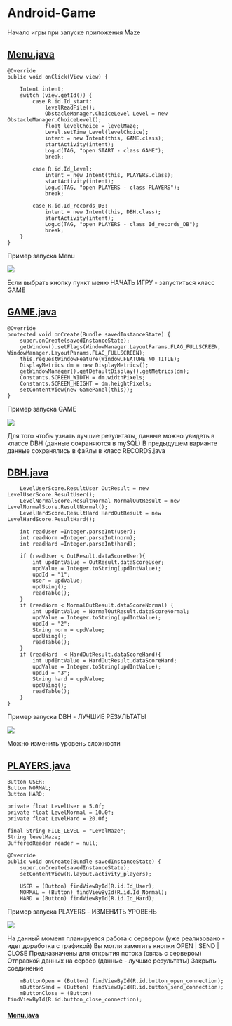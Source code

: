 # Android-Game
 Начало игры при запуске приложения Maze

## [Menu.java](https://github.com/ilinoa/Android-Game/blob/master/Maze/app/src/main/java/com/example/work/maze/Menu.java "Menu.java ")

    @Override
    public void onClick(View view) {

        Intent intent;
        switch (view.getId()) {                                                                     
            case R.id.Id_start:
                levelReadFile();
                ObstacleManager.ChoiceLevel Level = new ObstacleManager.ChoiceLevel();
                float levelChoice = levelMaze;
                Level.setTime_Level(levelChoice);
                intent = new Intent(this, GAME.class);
                startActivity(intent);
                Log.d(TAG, "open START - class GAME");
                break;

            case R.id.Id_level:
                intent = new Intent(this, PLAYERS.class);
                startActivity(intent);
                Log.d(TAG, "open PLAYERS - class PLAYERS");
                break;
                
            case R.id.Id_records_DB:
                intent = new Intent(this, DBH.class);
                startActivity(intent);
                Log.d(TAG, "open PLAYERS - class Id_records_DB");
                break;
        }
    }
    
Пример запуска Menu

![](https://github.com/ilinoa/Android-Game/blob/master/image/4.jpeg)

Если выбрать кнопку пункт меню НАЧАТЬ ИГРУ - запуститься класс GAME

## [GAME.java](https://github.com/ilinoa/Android-Game/blob/master/Maze/app/src/main/java/com/example/work/maze/GAME.java "GAME.java")

    @Override
    protected void onCreate(Bundle savedInstanceState) {                                            
        super.onCreate(savedInstanceState);
        getWindow().setFlags(WindowManager.LayoutParams.FLAG_FULLSCREEN, WindowManager.LayoutParams.FLAG_FULLSCREEN); 
        this.requestWindowFeature(Window.FEATURE_NO_TITLE);                                         
        DisplayMetrics dm = new DisplayMetrics();                                     
        getWindowManager().getDefaultDisplay().getMetrics(dm);                        
        Constants.SCREEN_WIDTH = dm.widthPixels;                                          
        Constants.SCREEN_HEIGHT = dm.heightPixels;                                          
        setContentView(new GamePanel(this));                                                
    }

Пример запуска GAME 

![](https://github.com/ilinoa/Android-Game/blob/master/image/1.jpeg)



Для того чтобы узнать лучшие результаты, данные можно увидеть в классе DBH (данные сохраняются в mySQL)
В предыдущем варианте данные сохранялись в файлы в класс RECORDS.java
## [DBH.java](https://github.com/ilinoa/Android-Game/blob/master/Maze/app/src/main/java/com/example/work/maze/DBH.java "DBH.java")

        LevelUserScore.ResultUser OutResult = new LevelUserScore.ResultUser();
        LevelNormalScore.ResultNormal NormalOutResult = new LevelNormalScore.ResultNormal();
        LevelHardScore.ResultHard HardOutResult = new LevelHardScore.ResultHard();

        int readUser =Integer.parseInt(user);
        int readNorm =Integer.parseInt(norm);
        int readHard =Integer.parseInt(hard);

        if (readUser < OutResult.dataScoreUser){
            int updIntValue = OutResult.dataScoreUser;
            updValue = Integer.toString(updIntValue);
            updId = "1";
            user = updValue;
            updUsing();
            readTable();
        }
        if (readNorm < NormalOutResult.dataScoreNormal) {
            int updIntValue = NormalOutResult.dataScoreNormal;
            updValue = Integer.toString(updIntValue);
            updId = "2";
            String norm = updValue;
            updUsing();
            readTable();
        }
        if (readHard  < HardOutResult.dataScoreHard){
            int updIntValue = HardOutResult.dataScoreHard;
            updValue = Integer.toString(updIntValue);
            updId = "3";
            String hard = updValue;
            updUsing();
            readTable();
        }
    }

Пример запуска DBH - ЛУЧШИЕ РЕЗУЛЬТАТЫ

![](https://github.com/ilinoa/Android-Game/blob/master/image/3.jpeg)




Можно изменить уровень сложности

## [PLAYERS.java](https://github.com/ilinoa/Android-Game/blob/master/Maze/app/src/main/java/com/example/work/maze/PLAYERS.java "PLAYERS.java")

    Button USER;
    Button NORMAL;
    Button HARD;

    private float LevelUser = 5.0f;
    private float LevelNormal = 10.0f;
    private float LevelHard = 20.0f;

    final String FILE_LEVEL = "LevelMaze";
    String levelMaze;
    BufferedReader reader = null;
    
    @Override
    public void onCreate(Bundle savedInstanceState) {
        super.onCreate(savedInstanceState);
        setContentView(R.layout.activity_players);

        USER = (Button) findViewById(R.id.Id_User);
        NORMAL = (Button) findViewById(R.id.Id_Normal);
        HARD = (Button) findViewById(R.id.Id_Hard);

Пример запуска PLAYERS - ИЗМЕНИТЬ УРОВЕНЬ

![](https://github.com/ilinoa/Android-Game/blob/master/image/2.jpeg)


На данный момент планируется работа с сервером (уже реализовано - идет доработка с графикой)
Вы могли заметить кнопки OPEN | SEND | CLOSE
Предназначены для открытия потока (связь с сервером)
Отправкой данных на сервер (данные - лучшие результаты)
Закрыть соединение

        mButtonOpen = (Button) findViewById(R.id.button_open_connection);
        mButtonSend = (Button) findViewById(R.id.button_send_connection);
        mButtonClose = (Button) findViewById(R.id.button_close_connection);


#### [Menu.java](https://github.com/ilinoa/Android-Game/blob/master/Maze/app/src/main/java/com/example/work/maze/Menu.java "Menu.java")
